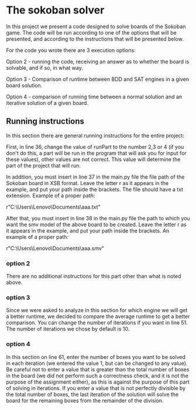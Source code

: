 # The sokoban solver
In this project we present a code designed to solve boards of the Sokoban game.
The code will be run according to one of the options that will be presented, and according to the instructions that will be presented below.

For the code you wrote there are 3 execution options:

Option 2 - running the code, receiving an answer as to whether the board is solvable, and if so, in what way.

Option 3 - Comparison of runtime between BDD and SAT engines in a given board solution.

Option 4 - comparison of running time between a normal solution and an iterative solution of a given board.

## Running instructions

In this section there are general running instructions for the entire project:

First, in line 36, change the value of runPart to the number 2,3 or 4 (if you don't do this, a part will be run in the program that will ask you for input for these values), other values are not correct. This value will determine the part of the project that will run.

In addition, you must insert in line 37 in the main.py file the file path of the Sokoban board in XSB format. Leave the letter r as it appears in the example, and put your path inside the brackets. The file should have a txt extension. Example of a proper path:

r"C:\Users\Lenovo\Documents\aaa.txt"

After that, you must insert in line 38 in the main.py file the path to which you want the smv model of the above board to be created. Leave the letter r as it appears in the example, and put your path inside the brackets. An example of a proper path:

r"C:\Users\Lenovo\Documents\aaa.smv"

### option 2

There are no additional instructions for this part other than what is noted above.

### option 3

Since we were asked to analyze in this section for which engine we will get a better runtime, we decided to compare the average runtime to get a better comparison. You can change the number of iterations if you want in line 51. The number of iterations we chose by default is 10.

### option 4
In this section on line 61, enter the number of boxes you want to be solved in each iteration (we entered the value 1, but can be changed to any value). Be careful not to enter a value that is greater than the total number of boxes in the board (we did not perform such a correctness check, and it is not the purpose of the assignment either), as this is against the purpose of this part of solving in iterations.
If you enter a value that is not perfectly divisible by the total number of boxes, the last iteration of the solution will solve the board for the remaining boxes from the remainder of the division.


